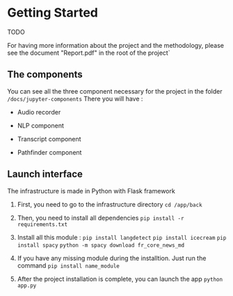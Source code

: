 # Getting Started

TODO

For having more information about the project and the methodology, please see the document "Report.pdf" in the root of the project`

## The components

You can see all the three component necessary for the project in the folder `/docs/jupyter-components`
There you will have :

- Audio recorder

- NLP component

- Transcript component

- Pathfinder component

## Launch interface

The infrastructure is made in Python with Flask framework

1. First, you need to go to the infrastructure directory `cd /app/back`

2. Then, you need to install all dependencies `pip install -r requirements.txt`

3. Install all this module :
`pip install langdetect`
`pip install icecream`
`pip install spacy`
`python -m spacy download fr_core_news_md`

4. If you have any missing module during the installtion. Just run the command `pip install name_module`

5. After the project installation is complete, you can launch the app `python app.py`
